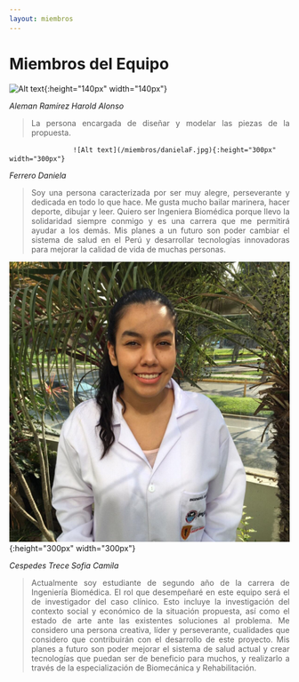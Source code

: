 ```yaml
---
layout: miembros
---
```

# Miembros del Equipo

![Alt text](/miembros/disenador.jpg){:height="140px" width="140px"}

*Aleman Ramírez Harold Alonso*
><div style="text-align: justify"> La persona encargada de diseñar y modelar las piezas de la propuesta.</div>

                    ![Alt text](/miembros/danielaF.jpg){:height="300px" width="300px"} 

*Ferrero Daniela*
><div style="text-align: justify">Soy una persona caracterizada por ser muy alegre, perseverante y dedicada en todo lo que hace. Me gusta mucho bailar marinera, hacer deporte, dibujar y leer. Quiero ser Ingeniera Biomédica porque llevo la solidaridad siempre conmigo y es una carrera que me permitirá ayudar a los demás. Mis planes a un futuro son poder cambiar el sistema de salud en el Perú y desarrollar tecnologías innovadoras para mejorar la calidad de vida de muchas personas.</div>

![Alt text](/miembros/camila.jpg){:height="300px" width="300px"}

*Cespedes Trece Sofia Camila*
><div style="text-align: justify"> Actualmente soy estudiante de segundo año de la carrera de Ingeniería Biomédica. El rol que desempeñaré en este equipo será el de investigador del caso clínico. Esto incluye la investigación del contexto social y económico de la situación propuesta, así como el estado de arte ante las existentes soluciones al problema. Me considero una persona creativa, líder y perseverante, cualidades que considero que contribuirán con el desarrollo de este proyecto. Mis planes a futuro son poder mejorar el sistema de salud actual y crear tecnologías que puedan ser de beneficio para muchos, y realizarlo a través de la especialización de Biomecánica y Rehabilitación.</div>

